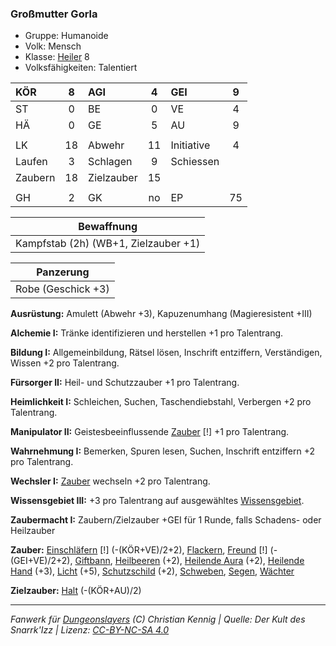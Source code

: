 ### Großmutter Gorla

- Gruppe: Humanoide
- Volk: Mensch
- Klasse: [Heiler](../../grw/charaktere-klasse-heiler.md) 8
- Volksfähigkeiten: Talentiert

| KÖR     |  8  | AGI        |  4  | GEI        |  9  |
| :------ | :-: | :--------- | :-: | :--------- | :-: |
| ST      |  0  | BE         |  0  | VE         |  4  |
| HÄ      |  0  | GE         |  5  | AU         |  9  |
|         |     |            |     |            |     |
| LK      | 18  | Abwehr     | 11  | Initiative |  4  |
| Laufen  |  3  | Schlagen   |  9  | Schiessen  |     |
| Zaubern | 18  | Zielzauber | 15  |            |     |
|         |     |            |     |            |     |
| GH      |  2  | GK         | no  | EP         | 75  |

|              Bewaffnung              |
| :----------------------------------: |
| Kampfstab (2h) (WB+1, Zielzauber +1) |

|     Panzerung      |
| :----------------: |
| Robe (Geschick +3) |

**Ausrüstung:** Amulett (Abwehr +3), Kapuzenumhang (Magieresistent +III)

**Alchemie I:** Tränke identifizieren und herstellen +1 pro Talentrang.

**Bildung I:** Allgemeinbildung, Rätsel lösen, Inschrift entziffern, Verständigen, Wissen +2 pro Talentrang.

**Fürsorger II:** Heil- und Schutzzauber +1 pro Talentrang.

**Heimlichkeit I:** Schleichen, Suchen, Taschendiebstahl, Verbergen +2 pro Talentrang.

**Manipulator II:** Geistesbeeinflussende [Zauber](../../fanwerk/zauber/zauber.md) [!] +1 pro Talentrang.

**Wahrnehmung I:** Bemerken, Spuren lesen, Suchen, Inschrift entziffern +2 pro Talentrang.

**Wechsler I:** [Zauber](../../fanwerk/zauber/zauber.md) wechseln +2 pro Talentrang.

**Wissensgebiet III:** +3 pro Talentrang auf ausgewähltes [Wissensgebiet](../../grw/talente/wissensgebiet.md).

**Zaubermacht I:** Zaubern/Zielzauber +GEI für 1 Runde, falls Schadens- oder Heilzauber

**Zauber:** [Einschläfern](../../grw/zauber/einschlaefern.md) [!] (-(KÖR+VE)/2+2), [Flackern](../../grw/zauber/flackern.md), [Freund](../../grw/zauber/freund.md) [!] (-(GEI+VE)/2+2), [Giftbann](../../grw/zauber/giftbann.md), [Heilbeeren](../../grw/zauber/heilbeeren.md) (+2), [Heilende Aura](../../grw/zauber/heilende-aura.md) (+2), [Heilende Hand](../../grw/zauber/heilende-hand.md) (+3), [Licht](../../grw/zauber/licht.md) (+5), [Schutzschild](../../grw/zauber/schutzschild.md) (+2), [Schweben](../../grw/zauber/schweben.md), [Segen](../../grw/zauber/segen.md), [Wächter](../../grw/zauber/waechter.md)

**Zielzauber:** [Halt](../../grw/zauber/halt.md) (-(KÖR+AU)/2)

---

_Fanwerk für [Dungeonslayers](https://www.dungeonslayers.net/) (C) Christian Kennig | Quelle: Der Kult des Snarrk'Izz | Lizenz: [CC-BY-NC-SA 4.0](https://creativecommons.org/licenses/by-nc-sa/4.0/deed.de)_

